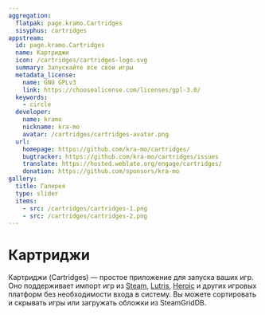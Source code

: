 ```yaml
---
aggregation:
  flatpak: page.kramo.Cartridges
  sisyphus: cartridges
appstream:
  id: page.kramo.Cartridges
  name: Картриджи
  icon: /cartridges/cartridges-logo.svg
  summary: Запускайте все свои игры
  metadata_license:
    name: GNU GPLv3
    link: https://choosealicense.com/licenses/gpl-3.0/
  keywords:
    - circle
  developer:
    name: kramo
    nickname: kra-mo
    avatar: /cartridges/cartridges-avatar.png
  url:
    homepage: https://github.com/kra-mo/cartridges/
    bugtracker: https://github.com/kra-mo/cartridges/issues
    translate: https://hosted.weblate.org/engage/cartridges/
    donation: https://github.com/sponsors/kra-mo
gallery:
  title: Галерея
  type: slider
  items:
    - src: /cartridges/cartridges-1.png
    - src: /cartridges/cartridges-2.png
---
```


# Картриджи

Картриджи (Cartridges) — простое приложение для запуска ваших игр. Оно поддерживает импорт игр из [Steam](/steam), [Lutris](/lutris), [Heroic](/heroic-games-launcher) и других игровых платформ без необходимости входа в систему. Вы можете сортировать и скрывать игры или загружать обложки из SteamGridDB.

<AGWGallery />

<!--@include: @apps/.parts/install/content-repo.md-->
<!--@include: @apps/.parts/install/content-flatpak.md-->
